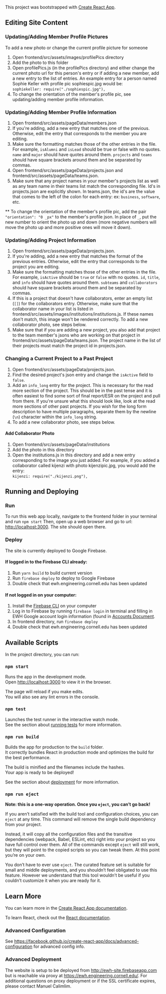 This project was bootstrapped with [Create React App](https://github.com/facebook/create-react-app).

## Editing Site Content

### Updating/Adding Member Profile Pictures

To add a new photo or change the current profile picture for someone

1. Open frontend/src/assets/images/profilePics directory
2. Add the photo to this folder
3. Open profilePics.js (in the profilePics directory) and either change the current photo url for this person's entry or if adding a new member, add a new entry to the list of entries. An example entry for a person named Sophie Keller with profile pic sophiespic.jpg would be:  
`sophiekeller: require("./sophiespic.jpg"),`
4. To change the orientation of the member's profile pic, see updating/adding member profile information.

### Updating/Adding Member Profile Information

1. Open frontend/src/assets/pageData/members.json
2. If you're adding, add a new entry that matches one of the previous. Otherwise, edit the entry that corresponds to the member you are editing.
3. Make sure the formatting matches those of the other entries in the file. For example, `isAlumni` and `isLead` should be true or false with no quotes. `name` and `major` should have quotes around them. `projects` and `teams` should have square brackets around them and be separated by commas.
4. Open frontend/src/assets/pageData/projects.json and frontend/src/assets/pageData/teams.json.
5. Make sure that any project names in your member's projects list as well as any team name in their teams list match the corresponding file. Id's in projects.json are explicitly shown. In teams.json, the id's are the value that comes to the left of the colon for each entry: ex: `business`, `software`, etc.

\*\* To change the orientation of the member's profile pic, add the pair `"orientation": "0 _px"` to the member's profile json. In place of `_`, put the new number to orient the photo up and down (more negative numbers will move the photo up and more positive ones will move it down).

### Updating/Adding Project Information

1. Open frontend/src/assets/pageData/projects.json.
2. If you're adding, add a new entry that matches the format of the previous entries. Otherwise, edit the entry that corresponds to the project you are editing.
3. Make sure the formatting matches those of the other entries in the file. For example, `isActive` should be `true` or `false` with no quotes. `id`, `title`, and `info` should have quotes around them. `subteams` and `collaborators` should have square brackets around them and be separated by commas.
4. If this is a project that doesn't have collaborators, enter an empty list (`[]`) for the collaborators entry. Otherwise, make sure that the collaborator name in your list is listed in frontend/src/assets/images/institutions/institutions.js. If these names don't match, this image won't be rendered correctly. To add a new collaborator photo, see steps below.
5. Make sure that if you are adding a new project, you also add that project to the team member's jsons who are working on that project in frontend/src/assets/pageData/teams.json. The project name in the list of their projects must match the project id in projects.json.

### Changing a Current Project to a Past Project

1. Open frontend/src/assets/pageData/projects.json.
2. Find the desired project's json entry and change the `isActive` field to `false`.
3. Add an `info_long` entry for the project. This is necessary for the read more section of the project. This should be in the past tense and it is often easiest to find some sort of final report/ESR on the project and pull from there. If you're unsure what this should look like, look at the read more sections of other past projects. If you wish for the long form description to have multiple paragraphs, separate them by the newline (`\n`) character within the `info_long` string.
4. To add a new collaborator photo, see steps below.


#### Add Collaborator Photo

1. Open frontend/src/assets/pageData/institutions
2. Add the photo in this directory
3. Open the institutions.js in this directory and add a new entry corresponding to the image you just added. For example, if you added a collaborator called kijenzi with photo kijenzipic.jpg, you would add the entry:  
`kijenzi: require("./kijenzi.png"),`
   
## Running and Deploying

### Run
To run this web app locally, navigate to the frontend folder in your terminal and run
`npm start` 
Then, open up a web browser and go to url: [http://localhost:3000](http://localhost:3000). The site should open there. 

### Deploy

The site is currently deployed to Google Firebase. 

#### If logged in to the Firebase CLI already: 
1. Run `yarn build` to build current version
2. Run `firebase deploy` to deploy to Google Firebase
3. Double check that ewh.engineering.cornell.edu has been updated 

#### If not logged in on your computer:
1. Install the [Firebase CLI](https://firebase.google.com/docs/cli#install_the_firebase_cli) on your computer 
2. Log in to Firebase by running `firebase login` in terminal and filling in EWH Google account login information (found in [Accounts Document](https://docs.google.com/spreadsheets/d/1NJMM7ez66XNr1QrU-9lOYVqr33pNkcLb_YiSPztUlYk/edit#gid=0).
3. In frontend directory, run `firebase deploy`
4. Double check that ewh.engineering.cornell.edu has been updated 


## Available Scripts

In the project directory, you can run:

### `npm start`

Runs the app in the development mode.<br />
Open [http://localhost:3000](http://localhost:3000) to view it in the browser.

The page will reload if you make edits.<br />
You will also see any lint errors in the console.

### `npm test`

Launches the test runner in the interactive watch mode.<br />
See the section about [running tests](https://facebook.github.io/create-react-app/docs/running-tests) for more information.

### `npm run build`

Builds the app for production to the `build` folder.<br />
It correctly bundles React in production mode and optimizes the build for the best performance.

The build is minified and the filenames include the hashes.<br />
Your app is ready to be deployed!

See the section about [deployment](https://facebook.github.io/create-react-app/docs/deployment) for more information.

### `npm run eject`

**Note: this is a one-way operation. Once you `eject`, you can’t go back!**

If you aren’t satisfied with the build tool and configuration choices, you can `eject` at any time. This command will remove the single build dependency from your project.

Instead, it will copy all the configuration files and the transitive dependencies (webpack, Babel, ESLint, etc) right into your project so you have full control over them. All of the commands except `eject` will still work, but they will point to the copied scripts so you can tweak them. At this point you’re on your own.

You don’t have to ever use `eject`. The curated feature set is suitable for small and middle deployments, and you shouldn’t feel obligated to use this feature. However we understand that this tool wouldn’t be useful if you couldn’t customize it when you are ready for it.

## Learn More

You can learn more in the [Create React App documentation](https://facebook.github.io/create-react-app/docs/getting-started).

To learn React, check out the [React documentation](https://reactjs.org/).

### Advanced Configuration

See https://facebook.github.io/create-react-app/docs/advanced-configuration for advanced config info.

### Advanced Deployment

The website is setup to be deployed from http://ewh-site.firebaseapp.com but is reachable via proxy at https://ewh.engineering.cornell.edu/. For additional questions on proxy deployment or if the SSL certificate expires, please contact Manuel Calimlim.

